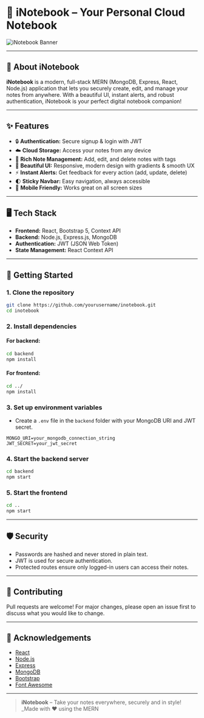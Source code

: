 # 📝 iNotebook – Your Personal Cloud Notebook

![iNotebook Banner](https://img.icons8.com/color/96/000000/notebook.png)

---

## 🚀 About iNotebook

**iNotebook** is a modern, full-stack MERN (MongoDB, Express, React, Node.js) application that lets you securely create, edit, and manage your notes from anywhere. With a beautiful UI, instant alerts, and robust authentication, iNotebook is your perfect digital notebook companion!

---

## ✨ Features

- 🔒 **Authentication:** Secure signup & login with JWT
- ☁️ **Cloud Storage:** Access your notes from any device
- 📝 **Rich Note Management:** Add, edit, and delete notes with tags
- 🎨 **Beautiful UI:** Responsive, modern design with gradients & smooth UX
- ⚡ **Instant Alerts:** Get feedback for every action (add, update, delete)
- 🌓 **Sticky Navbar:** Easy navigation, always accessible
- 📱 **Mobile Friendly:** Works great on all screen sizes

---

## 🖥️ Tech Stack

- **Frontend:** React, Bootstrap 5, Context API
- **Backend:** Node.js, Express.js, MongoDB
- **Authentication:** JWT (JSON Web Token)
- **State Management:** React Context API

---

## 🚦 Getting Started

### 1. Clone the repository

```sh
git clone https://github.com/yourusername/inotebook.git
cd inotebook
```

### 2. Install dependencies

#### For backend:
```sh
cd backend
npm install
```

#### For frontend:
```sh
cd ../
npm install
```

### 3. Set up environment variables

- Create a `.env` file in the `backend` folder with your MongoDB URI and JWT secret.

```env
MONGO_URI=your_mongodb_connection_string
JWT_SECRET=your_jwt_secret
```

### 4. Start the backend server

```sh
cd backend
npm start
```

### 5. Start the frontend

```sh
cd ..
npm start
```

---

## 🛡️ Security

- Passwords are hashed and never stored in plain text.
- JWT is used for secure authentication.
- Protected routes ensure only logged-in users can access their notes.

---

## 🤝 Contributing

Pull requests are welcome! For major changes, please open an issue first to discuss what you would like to change.

---

## 🙏 Acknowledgements

- [React](https://reactjs.org/)
- [Node.js](https://nodejs.org/)
- [Express](https://expressjs.com/)
- [MongoDB](https://www.mongodb.com/)
- [Bootstrap](https://getbootstrap.com/)
- [Font Awesome](https://fontawesome.com/)

---

> **iNotebook** – Take your notes everywhere, securely and in style!  
> _Made with ❤️ using the MERN
